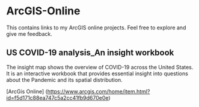 # ArcGIS-Online
This contains links to my ArcGIS online projects. Feel free to explore and give me feedback.


## US COVID-19 analysis_An insight workbook
The insight map shows the overview of COVID-19 across the United States. 
It is an interactive workbook that provides essential insight into questions about the Pandemic and its spatial distribution.

[ArcGis Online] (https://www.arcgis.com/home/item.html?id=f5d171c88ea747c5a2cc41fb9d670e0e)
